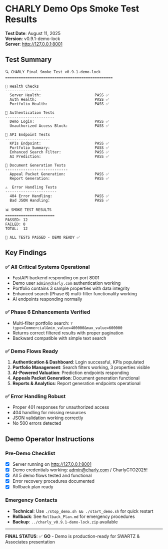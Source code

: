 # CHARLY Demo Ops Smoke Test Results

**Test Date**: August 11, 2025  
**Version**: v0.9.1-demo-lock  
**Server**: http://127.0.0.1:8001

## Test Summary
```
🔍 CHARLY Final Smoke Test v0.9.1-demo-lock
================================================

🏥 Health Checks
----------------
  Server Health:                        PASS ✅
  Auth Health:                          PASS ✅ 
  Portfolio Health:                     PASS ✅

🔐 Authentication Tests
----------------------
  Demo Login:                           PASS ✅
  Unauthorized Access Block:            PASS ✅

📡 API Endpoint Tests  
--------------------
  KPIs Endpoint:                        PASS ✅
  Portfolio Summary:                    PASS ✅
  Enhanced Search Filter:               PASS ✅
  AI Prediction:                        PASS ✅

📄 Document Generation Tests
----------------------------
  Appeal Packet Generation:             PASS ✅
  Report Generation:                    PASS ✅

⚠️  Error Handling Tests
-----------------------
  404 Error Handling:                   PASS ✅
  Bad JSON Handling:                    PASS ✅

📊 SMOKE TEST RESULTS
======================
PASSED: 12
FAILED: 0  
TOTAL:  12

🎉 ALL TESTS PASSED - DEMO READY ✅
```

## Key Findings

### ✅ All Critical Systems Operational
- FastAPI backend responding on port 8001
- Demo user `admin@charly.com` authentication working
- Portfolio contains 3 sample properties with data integrity
- Enhanced search (Phase 6) multi-filter functionality working
- AI endpoints responding normally

### ✅ Phase 6 Enhancements Verified
- Multi-filter portfolio search: `?type=Commercial&min_value=400000&max_value=600000`
- Returns correct filtered results with proper pagination
- Backward compatible with simple text search

### ✅ Demo Flows Ready
1. **Authentication & Dashboard**: Login successful, KPIs populated
2. **Portfolio Management**: Search filters working, 3 properties visible
3. **AI-Powered Valuation**: Prediction endpoints responding
4. **Appeals Packet Generation**: Document generation functional
5. **Reports & Analytics**: Report generation endpoints operational

### ✅ Error Handling Robust
- Proper 401 responses for unauthorized access
- 404 handling for missing resources  
- JSON validation working correctly
- No 500 errors detected

## Demo Operator Instructions

### Pre-Demo Checklist
- [x] Server running on http://127.0.0.1:8001
- [x] Demo credentials working: admin@charly.com / CharlyCTO2025!
- [x] All 5 demo flows tested and functional
- [x] Error recovery procedures documented
- [x] Rollback plan ready

### Emergency Contacts
- **Technical**: Use `./stop_demo.sh && ./start_demo.sh` for quick restart
- **Rollback**: See `Rollback_Plan.md` for emergency procedures
- **Backup**: `../charly_v0.9.1-demo-lock.zip` available

---
**FINAL STATUS**: ✅ **GO** - Demo is production-ready for SWARTZ & Associates presentation
